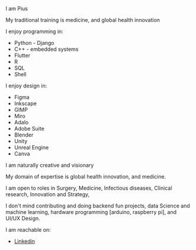 I am Pius

My traditional training is medicine, and global health innovation

I enjoy programming in:
- Python - Django
- C++ - embedded systems
- Flutter
- R
- SQL
- Shell

I enjoy design in:
- Figma
- Inkscape
- GIMP
- Miro
- Adalo
- Adobe Suite
- Blender
- Unity
- Unreal Engine
- Canva

I am naturally creative and visionary

My domain of expertise is global health innovation, and medicine.

I am open to roles in Surgery, Medicine, Infectious diseases, Clinical research, Innovation and Strategy, 

I don't mind contributing and doing backend fun projects, data Science and machine learning, hardware programming [arduino, raspberry pi], and UI/UX Design.

I am reachable on:
- [Linkedin](https://www.linkedin.com/in/pius-atwau-m-d/)

<!---
piusatwau/piusatwau is a ✨ special ✨ repository because its `README.md` (this file) appears on your GitHub profile.
You can click the Preview link to take a look at your changes.
--->


